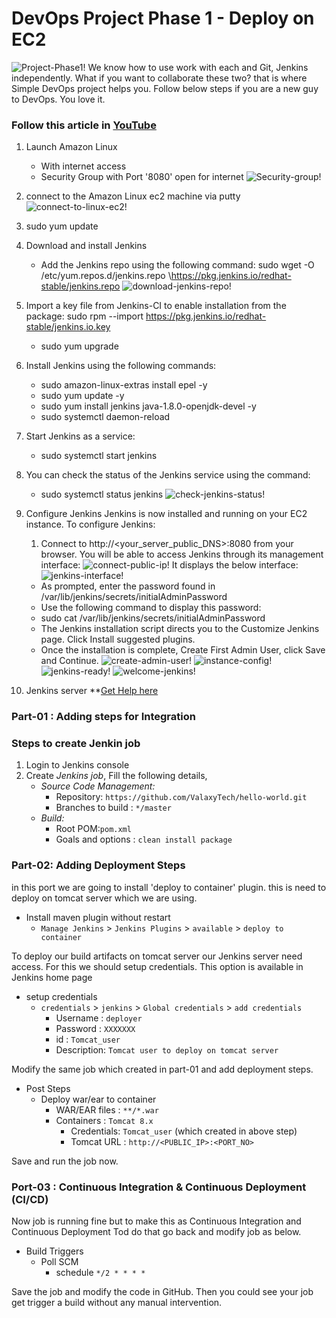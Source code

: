 # DevOps Project Phase 1 - Deploy on EC2 

![Project-Phase1!](Images/project-phase-1.jpg)
We know how to use work with each and Git, Jenkins independently. What if you want to collaborate these two? that is where Simple DevOps project helps you. Follow below steps if you are a new guy to DevOps. You love it. 

### Follow this article in **[YouTube](https://www.youtube.com/watch?v=Z9G5stlXoyg)**  
1. Launch Amazon Linux
   - With internet access
   - Security Group with Port '8080' open for internet
![Security-group!](Images/jenkins-server-security-group.jpg)
2. connect to the Amazon Linux ec2 machine via putty
![connect-to-linux-ec2!](Images/connect-to-linux-ec2-machine.jpg)
3. sudo yum update
4. Download and install Jenkins
    - Add the Jenkins repo using the following command:
    sudo wget -O /etc/yum.repos.d/jenkins.repo \https://pkg.jenkins.io/redhat-stable/jenkins.repo
    ![download-jenkins-repo!](Images/download-jenkins-repo.jpg)
5. Import a key file from Jenkins-CI to enable installation from the package:
    sudo rpm --import https://pkg.jenkins.io/redhat-stable/jenkins.io.key
    - sudo yum upgrade
6. Install Jenkins using the following commands:
    - sudo amazon-linux-extras install epel -y
    - sudo yum update -y
    - sudo yum install jenkins java-1.8.0-openjdk-devel -y
    - sudo systemctl daemon-reload
7. Start Jenkins as a service:
      - sudo systemctl start jenkins
8. You can check the status of the Jenkins service using the command: 
      - sudo systemctl status jenkins
      ![check-jenkins-status!](Images/check-jenkins-status.jpg)
9. Configure Jenkins
    Jenkins is now installed and running on your EC2 instance. To configure Jenkins:
      1. Connect to http://<your_server_public_DNS>:8080 from your browser. You will be able to access Jenkins through its management interface:
      ![connect-public-ip!](Images/connect-public-ip+port-8080.jpg)
      It displays the below interface:
      ![jenkins-interface!](Images/jenkins-interface.jpg)
      - As prompted, enter the password found in /var/lib/jenkins/secrets/initialAdminPassword
      - Use the following command to display this password:
      - sudo cat /var/lib/jenkins/secrets/initialAdminPassword
      - The Jenkins installation script directs you to the Customize Jenkins page. Click Install suggested plugins.
      - Once the installation is complete, Create First Admin User, click Save and Continue.
      ![create-admin-user!](Images/create-admin-user.jpg)
      ![instance-config!](Images/instance-config.jpg)
      ![jenkins-ready!](Images/jenkins-ready.jpg)
      ![welcome-jenkins!](Images/welcome-jenkins.jpg)

10. Jenkins server **[Get Help here](https://www.youtube.com/watch?v=M32O4Yv0ANc)

### Part-01 : Adding steps for Integration
### Steps to create Jenkin job
1. Login to Jenkins console
1. Create *Jenkins job*, Fill the following details,
   - *Source Code Management:*
      - Repository: `https://github.com/ValaxyTech/hello-world.git`
      - Branches to build : `*/master`  
   - *Build:*
     - Root POM:`pom.xml`
     - Goals and options : `clean install package`

### Part-02: Adding Deployment Steps 
in this port we are going to install 'deploy to container' plugin. this is need to deploy on tomcat server which we are using. 

- Install maven plugin without restart  
  - `Manage Jenkins` > `Jenkins Plugins` > `available` > `deploy to container`
 
To deploy our build artifacts on tomcat server our Jenkins server need access. For this we should setup credentials. This option is available in Jenkins home page

- setup credentials
  - `credentials` > `jenkins` > `Global credentials` > `add credentials`
    - Username	: `deployer`
    - Password : `XXXXXXX`
    - id      :  `Tomcat_user`
    - Description: `Tomcat user to deploy on tomcat server`

Modify the same job which created in part-01 and add deployment steps.
 - Post Steps
   - Deploy war/ear to container
      - WAR/EAR files : `**/*.war`
      - Containers : `Tomcat 8.x`
         - Credentials: `Tomcat_user` (which created in above step)
         - Tomcat URL : `http://<PUBLIC_IP>:<PORT_NO>`

Save and run the job now.

### Port-03 : Continuous Integration & Continuous Deployment (CI/CD)
Now job is running fine but to make this as Continuous Integration and Continuous Deployment Tod do that go back and modify job as below. 
  - Build Triggers
    - Poll SCM
      - schedule `*/2 * * * *`

Save the job and modify the code in GitHub. Then you could see your job get trigger a build without any manual intervention.

